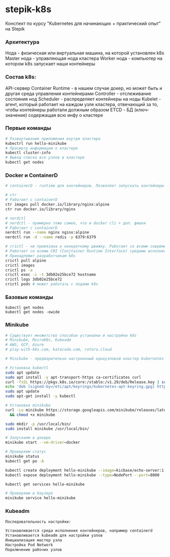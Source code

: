 # stepik-k8s
Конспект по курсу "Kubernetes для начинающих + практический опыт" на Stepik

### Архитектура
Нода - физическая или виртуальная машина, на которой установлен k8s
Master нода - управляющая нода кластера
Worker нода - компьютер на котором k8s запускает наши контейнеры

### Состав k8s:
API-сервер
Container Runtime - в нашем случае докер, но может быть и другая среда управления контейнерами
Controller - отслеживание состояния нод
Scheduler - распределяет контейнеры на ноды
Kubelet - агент, который работает на каждом узле кластера, отвечающий за то, чтобы контейнеры работали должным образом
ETCD - БД (ключ-значение) содержащая всю инфу о кластере

### Первые команды
```bash
# Развертывание приложения внутри кластера
kubectrl run hello-minikube
# Просмотр информации о кластере
kubectl cluster-info 
# Вывод списка все узлов в кластере
kubectl get nodes
```

### Docker и ContainerD
```bash
# containerD - runtime для контейнеров. Позволяет запускать контейнеры без Docker

# ctr
# Работает с containerD
ctr images pull docker.io/library/nginx:alpine
ctr run docker.io/library/nginx

# nerdctl
# nerdctl - примерно тоже самое, что и docker cli + доп. фишки
# Работает с containerD
nerdctl run --name nginx nginx:alpine
nerdctl run -d --name redis -p 6379:6379

# crictl - не привязана к конкретному движку. Работает со всеми современными средствами исполнения. Ставится отдельно. Не идет в комплекте с runtime
# Работает со всеми CRI (Conjtainer Runtime Interface) средами исполнения
# Принадлежит разработчикам k8s
crictl pull alpine
crictl images
crictl ps -a
crictl exec -i -t 3db02e25bce72 hostname
crictl logs 3db02e25bce72
crictl pods # может работать с подами k8s
```

### Базовые команды
```
kubectl get nodes
kubectl get nodes -owide
```

### Minikube
```bash
# Существует множетство способов установки и настройки k8s
# Minikube, MicroK8s, Kubeadm
# AWS, GCP, Azure
# play-with-k8s.com, katacoda.com, rotoro.cloud

# Minikube - предварительно настроенный одноузловой кластер kubernetes

# Установка kubectl
sudo apt update
sudo apt install -y apt-transport-https ca-certificates curl
curl -fsSL https://pkgs.k8s.io/core:/stable:/v1.29/deb/Release.key | sudo gpg --dearmor -o /etc/apt/keyrings/kubernetes-apt-keyring.gpg
echo 'deb [signed-by=/etc/apt/keyrings/kubernetes-apt-keyring.gpg] https://pkgs.k8s.io/core:/stable:/v1.29/deb/ /' | sudo tee /etc/apt/sources.list.d/kubernetes.list
sudo apt update
sudo apt-get install -y kubectl

# Установка minikube
curl -Lo minikube https://storage.googleapis.com/minikube/releases/latest/minikube-linux-amd64 \
  && chmod +x minikube

sudo mkdir -p /usr/local/bin/
sudo install minikube /usr/local/bin/

# Запускаем в докере
minikube start --vm-driver=docker

# Проверяем статус
minikube status
kubectl get po -A

kubectl create deployment hello-minikube --image=kicbase/echo-server:1.0
kubectl expose deployment hello-minikube --type=NodePort --port=8080

kubectl get services hello-minikube

# Проверяем в баузере
minikube service hello-minikube
```

### Kubeadm
```txt
Последовательность настройки:

Устанавливается среда исполнения контейнеров, например containerd
Устанавливается kubeadm для настройки узлов
Инициализация мастер узла
Настройка Pod Network
Подключение рабочих узлов
```